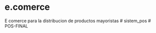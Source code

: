 # e.comerce
E comerce para la distribucion de productos  mayoristas
#   s i s t e m _ p o s 
 
 
#   P O S - F I N A L  
 